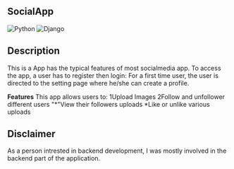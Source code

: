 **SocialApp**
-------------------------------------------------------------------------------------------------------------------------------------------
![Python](https://img.shields.io/badge/python-3670A0?style=for-the-badge&logo=python&logoColor=ffdd54) ![Django](https://img.shields.io/badge/django-%23092E20.svg?style=for-the-badge&logo=django&logoColor=white)

**Description**
-------------------------------------------------------------------------------------------------------------------------------------------
This is a App has the typical features of most socialmedia app.
To access the app, a user has to register then login:
For a first time user, the user is directed to the setting page where he/she can create a profile.

**Features**
This app allows users to:
1Upload Images
2Follow and unfollower different users
"*"View their followers uploads
*Like or unlike various uploads

**Disclaimer**
-------------------------------------------------------------------------------------------------------------------------------------------
As a person intrested in backend development, I was mostly involved in the backend part of the application.
